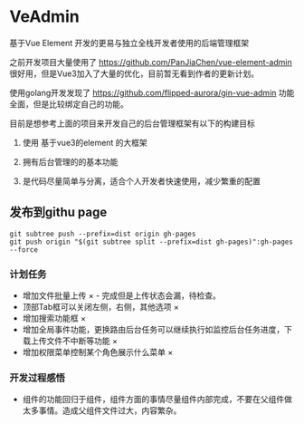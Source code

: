 # VeAdmin
基于Vue Element 开发的更易与独立全栈开发者使用的后端管理框架

之前开发项目大量使用了 https://github.com/PanJiaChen/vue-element-admin  很好用，但是Vue3加入了大量的优化，目前暂无看到作者的更新计划。

使用golang开发发现了 https://github.com/flipped-aurora/gin-vue-admin  功能全面，但是比较绑定自己的功能。

目前是想参考上面的项目来开发自己的后台管理框架有以下的构建目标

1. 使用 基于vue3的element 的大框架

2. 拥有后台管理的的基本功能

3. 是代码尽量简单与分离，适合个人开发者快速使用，减少繁重的配置

## 发布到githu page

```
git subtree push --prefix=dist origin gh-pages
git push origin "$(git subtree split --prefix=dist gh-pages)":gh-pages --force
```

### 计划任务

- 增加文件批量上传 × - 完成但是上传状态会漏，待检查。
- 顶部Tab框可以关闭左侧，右侧，其他选项 ×
- 增加搜索功能框 ×
- 增加全局事件功能，更换路由后台任务可以继续执行如监控后台任务进度，下载上传文件不中断等功能  ×
- 增加权限菜单控制某个角色展示什么菜单 ×

### 开发过程感悟

- 组件的功能回归于组件，组件方面的事情尽量组件内部完成，不要在父组件做太多事情。造成父组件文件过大，内容繁杂。


